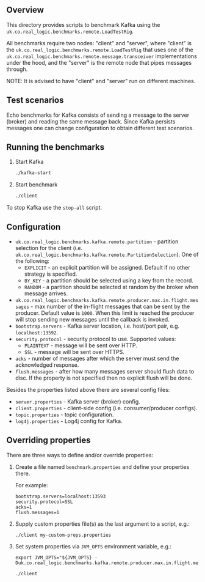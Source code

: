 Overview
--------

This directory provides scripts to benchmark Kafka using the `uk.co.real_logic.benchmarks.remote.LoadTestRig`.

All benchmarks require two nodes: "client" and "server", where "client" is the
`uk.co.real_logic.benchmarks.remote.LoadTestRig` that uses one of the
`uk.co.real_logic.benchmarks.remote.message.transceiver` implementations under the hood, and the "server" is the
remote node that pipes messages through.

NOTE: It is advised to have "client" and "server" run on different machines.


Test scenarios
--------------

Echo benchmarks for Kafka consists of sending a message to the server (broker) and reading the same message back. Since
Kafka persists messages one can change configuration to obtain different test scenarios.


Running the benchmarks
----------------------

1. Start Kafka
    ```bash
    ./kafka-start
    ```

1. Start benchmark
    ```bash
    ./client
    ```

To stop Kafka use the `stop-all` script.

Configuration
-------------
* `uk.co.real_logic.benchmarks.kafka.remote.partition` - partition selection for the client (i.e. 
`uk.co.real_logic.benchmarks.kafka.remote.PartitionSelection`). One of the following:
  * `EXPLICIT` - an explicit partition will be assigned. Default if no other strategy is specified.
  * `BY_KEY` - a partition should be selected using a key from the record.
  * `RANDOM` - a partition should be selected at random by the broker when message arrives.
* `uk.co.real_logic.benchmarks.kafka.remote.producer.max.in.flight.messages` - max number of the in-flight messages
that can be sent by the producer. Default value is `1000`. When this limit is reached the producer will stop sending
new messages until the callback is invoked.
* `bootstrap.servers` - Kafka server location, i.e. host/port pair, e.g. `localhost:13592`.
* `security.protocol` - security protocol to use. Supported values:
  * `PLAINTEXT` - message will be sent over HTTP.
  * `SSL` - message will be sent over HTTPS.
* `acks` - number of messages after which the server must send the acknowledged response.
* `flush.messages` - after how many messages server should flush data to disc. If the property is not specified then
no explicit flush will be done.

Besides the properties listed above there are several config files:
* `server.properties` - Kafka server (broker) config.
* `client.properties` - client-side config (i.e. consumer/producer configs).
* `topic.properties` - topic configuration.
* `log4j.properties` - Log4j config for Kafka.


Overriding properties
---------------------

There are three ways to define and/or override properties:

1. Create a file named `benchmark.properties` and define your properties there.

    For example:
    ```
    bootstrap.servers=localhost:13593
    security.protocol=SSL
    acks=1
    flush.messages=1
    ```

1. Supply custom properties file(s) as the last argument to a script, e.g.:

    ```
    ./client my-custom-props.properties
    ```

1. Set system properties via `JVM_OPTS` environment variable, e.g.:

    ```
    export JVM_OPTS="${JVM_OPTS} -Duk.co.real_logic.benchmarks.kafka.remote.producer.max.in.flight.messages=500"
    
    ./client
    ```
